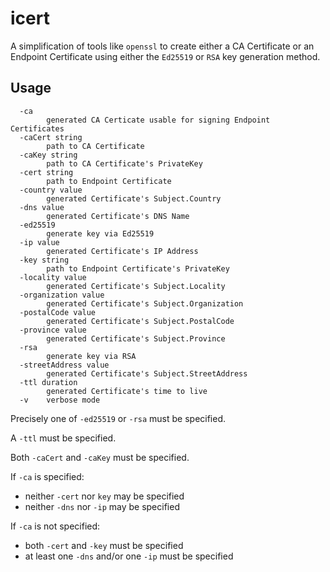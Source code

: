 # icert

A simplification of tools like `openssl` to create either a CA Certificate
or an Endpoint Certificate using either the `Ed25519` or `RSA` key generation
method.

## Usage
```
  -ca
    	generated CA Certicate usable for signing Endpoint Certificates
  -caCert string
    	path to CA Certificate
  -caKey string
    	path to CA Certificate's PrivateKey
  -cert string
    	path to Endpoint Certificate
  -country value
    	generated Certificate's Subject.Country
  -dns value
    	generated Certificate's DNS Name
  -ed25519
    	generate key via Ed25519
  -ip value
    	generated Certificate's IP Address
  -key string
    	path to Endpoint Certificate's PrivateKey
  -locality value
    	generated Certificate's Subject.Locality
  -organization value
    	generated Certificate's Subject.Organization
  -postalCode value
    	generated Certificate's Subject.PostalCode
  -province value
    	generated Certificate's Subject.Province
  -rsa
    	generate key via RSA
  -streetAddress value
    	generated Certificate's Subject.StreetAddress
  -ttl duration
    	generated Certificate's time to live
  -v	verbose mode
```

Precisely one of `-ed25519` or `-rsa` must be specified.

A `-ttl` must be specified.

Both `-caCert` and `-caKey` must be specified.

If `-ca` is specified:
* neither `-cert` nor `key` may be specified
* neither `-dns` nor `-ip` may be specified

If `-ca` is not specified:
* both `-cert` and `-key` must be specified
* at least one `-dns` and/or one `-ip` must be specified
